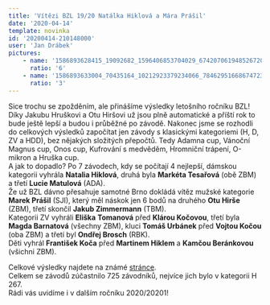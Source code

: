 ```yaml
---
title: 'Vítězi BZL 19/20 Natálka Hiklová a Mára Prášil'
date: '2020-04-14'
template: novinka
id: '20200414-210148000'
user: 'Jan Drábek'
pictures:
    - name: '1586893628415_19092682_1596406853704029_6742070619485267202_o.jpg'
      ratio: '6'
    - name: '1586893633004_70435164_10212923379234066_7846295166867472384_o.jpg'
      ratio: '3'
---
```

Sice trochu se zpožděním, ale přinášíme výsledky letošního ročníku BZL! Díky Jakubu Hruškovi a Otu Hiršovi už jsou plně automatické a příští rok to bude ještě lepší a budou i průběžné po závodě. Nakonec jsme se rozhodli do celkových výsledků započítat jen závody s klasickými kategoriemi (H, D, ZV a HDD), bez nějakých složitých přepočtů. Tedy Adamna cup, Vánoční Magnus cup, Onos cup, Kufrování s medvěděm, Hromniční trápení, O-mikron a Hruška cup.  
A jak to dopadlo? Po 7 závodech, kdy se počítají 4 nejlepší, dámskou kategorii vyhrála **Natalia Hiklová**, druhá byla **Markéta Tesařová** (obě ZBM) a třetí **Lucie Matulová** (ADA).  
Že už BZL dávno přesahuje samotné Brno dokládá vítěz mužské kategorie **Marek Prášil** (SJI), který měl náskok jen 6 bodů na druhého **Otu Hirše** (ZBM), třetí skončil **Jakub Zimmermann** (TBM).  
Kategorii ZV vyhráli **Eliška** **Tomanová** před **Klárou Kočovou**, třetí byla **Magda Barnatová** (všechny ZBM), kluci **Tomáš Urbánek** před **Vojtou Kočou** (oba ZBM) a třetí byl **Ondřej Brosch** (RBK).  
Děti vyhrál **František Koča** před **Martinem Hiklem** a **Kamčou Beránkovou** (všichni ZBM).

Celkové výsledky najdete na známé [stránce](https://bzl.zabiny.club/).  
Celkem se závodů zúčastnilo 725 závodníků, nejvíce jich bylo v kategorii H 267.  
Rádi vás uvidíme i v dalším ročníku 2020/20201!
